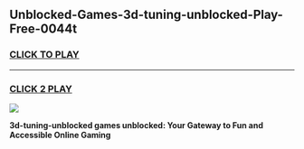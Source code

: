 
## Unblocked-Games-3d-tuning-unblocked-Play-Free-0044t
<h3>
<a href="https://premium76.site?title=3d-tuning-unblocked&ref=21A">CLICK TO PLAY</a></h3>
<hr>

<h3>
<a href="https://premium76.site?title=3d-tuning-unblocked&ref=21A">CLICK 2 PLAY</a>
  
</h3>

<a href="https://premium76.site?title=3d-tuning-unblocked&ref=21A"><img src="https://clearcache.store/games.png"></a>


**3d-tuning-unblocked games unblocked: Your Gateway to Fun and Accessible Online Gaming**
